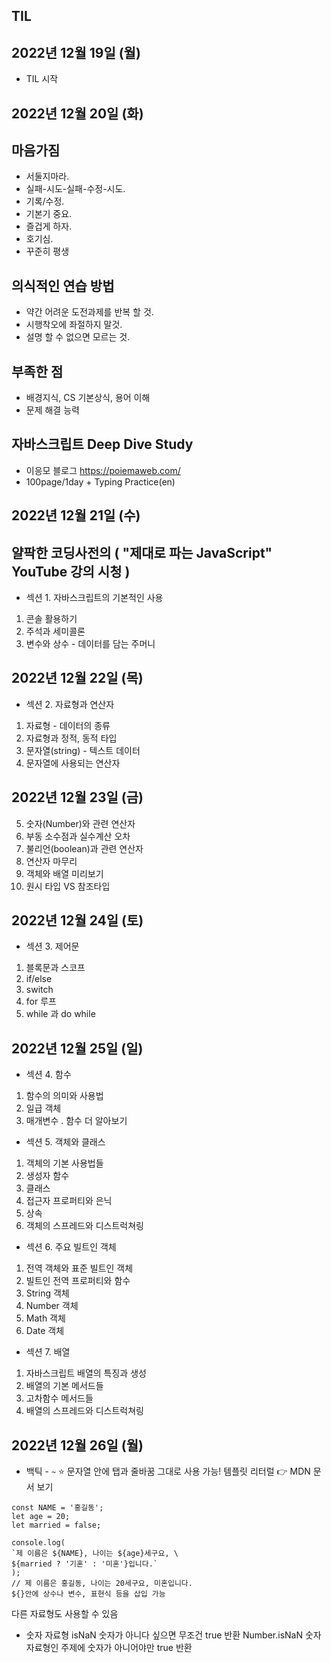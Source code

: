 ## TIL
## 2022년 12월 19일 (월)
- TIL 시작

## 2022년 12월 20일 (화)
## 마음가짐 
- 서둘지마라.  
- 실패-시도-실패-수정-시도.  
- 기록/수정.  
- 기본기 중요.  
- 즐겁게 하자.  
- 호기심.  
- 꾸준히 평생
## 의식적인 연습 방법
- 약간 어려운 도전과제를 반복 할 것. 
- 시행착오에 좌절하지 말것. 
- 설명 할 수 없으면 모르는 것.
## 부족한 점
- 배경지식, CS 기본상식, 용어 이해
- 문제 해결 능력

## 자바스크립트 Deep Dive Study
- 이응모 블로그 https://poiemaweb.com/
- 100page/1day + Typing Practice(en)

## 2022년 12월 21일 (수)
## 얄팍한 코딩사전의 ( "제대로 파는 JavaScript" YouTube 강의 시청  )
- 섹션 1. 자바스크립트의 기본적인 사용
1. 콘솔 활용하기
2. 주석과 세미콜론
3. 변수와 상수 - 데이터를 담는 주머니

## 2022년 12월 22일 (목)
- 섹션 2. 자료형과 연산자
1. 자료형 - 데이터의 종류
2. 자료형과 정적, 동적 타입
3. 문자열(string) - 텍스트 데이터
4. 문자열에 사용되는 연산자
## 2022년 12월 23일 (금)
5. 숫자(Number)와 관련 연산자
6. 부동 소수점과 실수계산 오차
7. 불리언(boolean)과 관련 연산자
8. 연산자 마무리
9. 객체와 배열 미리보기
10. 원시 타입 VS 참조타입
## 2022년 12월 24일 (토)
- 섹션 3. 제어문
1. 블록문과 스코프
2. if/else
3. switch
4. for 루프
5. while 과 do while
## 2022년 12월 25일 (일)
- 섹션 4. 함수
1. 함수의 의미와 사용법
2. 일급 객체
3. 매개변수
. 함수 더 알아보기
- 섹션 5. 객체와 클래스
1. 객체의 기본 사용법들
2. 생성자 함수
3. 클래스
4. 접근자 프로퍼티와 은닉
5. 상속
6. 객체의 스프레드와 디스트럭쳐링
- 섹션 6. 주요 빌트인 객체
1. 전역 객체와 표준 빌트인 객체
2. 빌트인 전역 프로퍼티와 함수
3. String 객체
4. Number 객체
5. Math 객체
6. Date 객체
- 섹션 7. 배열
1. 자바스크립트 배열의 특징과 생성
2. 배열의 기본 메서드들
3. 고차함수 메서드들
4. 배열의 스프레드와 디스트럭쳐링

## 2022년 12월 26일 (월)
- 백틱 - ` ~ `
⭐️ 문자열 안에 탭과 줄바꿈 그대로 사용 가능!
템플릿 리터럴
👉 MDN 문서 보기
```
const NAME = '홍길동';
let age = 20;
let married = false;

console.log(
`제 이름은 ${NAME}, 나이는 ${age}세구요, \
${married ? '기혼' : '미혼'}입니다.`
);
// 제 이름은 홍길동, 나이는 20세구요, 미혼입니다.
${}안에 상수나 변수, 표현식 등을 삽입 가능
```
다른 자료형도 사용할 수 있음
- 숫자 자료형
isNaN	숫자가 아니다 싶으면 무조건 true 반환
Number.isNaN	숫자 자료형인 주제에 숫자가 아니어야만 true 반환
